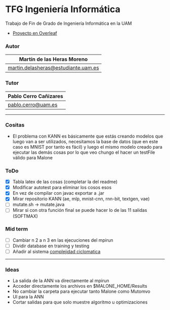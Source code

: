 # TFG Ingeniería Informática

Trabajo de Fin de Grado de Ingeniería Informática en la UAM
- [Proyecto en Overleaf](https://www.overleaf.com/project/619df580e0cdd6ba1598798b)

### Autor
| Martín de las Heras Moreno
| --------------------------
| martin.delasheras@estudiante.uam.es

### Tutor
| Pablo Cerro Cañizares
| --------------------------
| pablo.cerro@uam.es

---

### Cositas
 - El problema con KANN es básicamente que estás creando modelos que luego van a ser utilizados, necesitamos la base de datos (que en este caso es MNIST por tanto es fácil) y luego el mismo modelo creado para ejecutar las demás cosas por lo que veo chungo el hacer un testFile válido para Malone

### ToDo
 - [x] Tabla latex de las cosas (completar la del readme)
 - [x] Modificar autotest para eliminar los cosos esos
 - [x] En vez de compilar con javac exportar a .jar
 - [x] Mirar repositorio KANN (ae, mlp, mnist-cnn, rnn-bit, textgen, vae)
 - [ ] mutate.sh -> mutate.java
 - [ ] Mirar si con otra función final se puede hacer lo de las 11 salidas (SOFTMAX)

### Mid term
 - [ ] Cambiar n 2 a n 3 en las ejecuciones del mpirun
 - [ ] Dividir database en training y testing
 - [ ] Añadir al sistema [complejidad ciclomatica](https://github.com/ideadapt/metriculator)

---

### Ideas
 - La salida de la ANN va directamente al mpirun
 - Acceder directamente los archivos en $MALONE_HOME/Results
 - No cambiar la carpeta para ejecutar tanto Malone como Mutomvo
 - UI para la ANN
 - Cortar salidas para que solo muestre algoritmo u optimizaciones